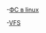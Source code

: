 

-[ФС в linux](https://www.k-max.name/linux/fajlovaya-sistema-linux-i-struktura-katalogov/)

-[VFS](https://opensource.com/article/19/3/virtual-filesystems-linux)
